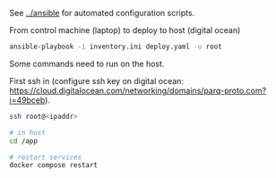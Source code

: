 See [../ansible](../ansible) for automated configuration scripts.

From control machine (laptop) to deploy to host (digital ocean)

```sh
ansible-playbook -i inventory.ini deploy.yaml -u root
```

Some commands need to run on the host.

First ssh in (configure ssh key on digital ocean: https://cloud.digitalocean.com/networking/domains/parq-proto.com?i=49bceb).

```sh
ssh root@<ipaddr>

# in host
cd /app

# restart services
docker compose restart
```



